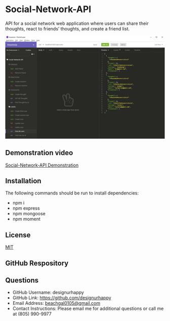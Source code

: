 # Social-Network-API
API for a social network web application where users can share their thoughts, react to friends’ thoughts, and create a friend list.

![ScreenShot](./Social-Network-API.JPG)
  

## Demonstration video
[Social-Network-API Demonstration](./Demonstration_Social-Network-API.webm)


 
## Installation
The following commands should be run to install dependencies: 
* npm i 
* npm express
* npm mongoose
* npm moment



  
## License
[MIT](https://choosealicense.com/licenses/mit/)


## GitHub Respository



## Questions
* GitHub Username: designurhappy
* GitHub Link: https://github.com/designurhappy
* Email Address: beachgal0105@gmail.com
* Contact Instructions: Please email me for additional questions or call me at (805) 990-9977
